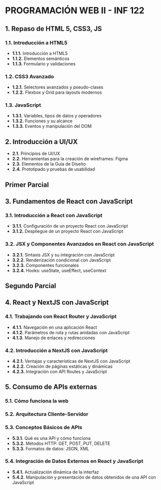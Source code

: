 # PROGRAMACIÓN WEB II - INF 122

## 1. Repaso de HTML 5, CSS3, JS

### 1.1. Introducción a HTML5

- **1.1.1.** Introducción a HTML5
- **1.1.2.** Elementos semánticos
- **1.1.3.** Formulario y validaciones

### 1.2. CSS3 Avanzado

- **1.2.1.** Selectores avanzados y pseudo-clases
- **1.2.2.** Flexbox y Grid para layouts modernos

### 1.3. JavaScript

- **1.3.1.** Variables, tipos de datos y operadores
- **1.3.2.** Funciones y su alcance
- **1.3.3.** Eventos y manipulación del DOM

## 2. Introducción a UI/UX

- **2.1.** Principios de UI/UX
- **2.2.** Herramientas para la creación de wireframes: Figma
- **2.3.** Elementos de la Guía de Diseño
- **2.4.** Prototipado y pruebas de usabilidad

## Primer Parcial

## 3. Fundamentos de React con JavaScript

### 3.1. Introducción a React con JavaScript

- **3.1.1.** Configuración de un proyecto React con JavaScript
- **3.1.2.** Despliegue de un proyecto React con JavaScript

### 3.2. JSX y Componentes Avanzados en React con JavaScript

- **3.2.1.** Sintaxis JSX y su integración con JavaScript
- **3.2.2.** Renderización condicional con JavaScript
- **3.2.3.** Componentes funcionales
- **3.2.4.** Hooks: useState, useEffect, useContext

## Segundo Parcial

## 4. React y NextJS con JavaScript

### 4.1. Trabajando con React Router y JavaScript

- **4.1.1.** Navegación en una aplicación React
- **4.1.2.** Parámetros de ruta y rutas anidadas con JavaScript
- **4.1.3.** Manejo de enlaces y redirecciones

### 4.2. Introducción a NextJS con JavaScript

- **4.2.1.** Ventajas y características de NextJS con JavaScript
- **4.2.2.** Creación de páginas estáticas y dinámicas
- **4.2.3.** Integración con API Routes y JavaScript

## 5. Consumo de APIs externas

### 5.1. Cómo funciona la web
### 5.2. Arquitectura Cliente-Servidor
### 5.3. Conceptos Básicos de APIs

- **5.3.1.** Qué es una API y cómo funciona
- **5.3.2.** Métodos HTTP: GET, POST, PUT, DELETE
- **5.3.3.** Formatos de datos: JSON, XML

### 5.4. Integración de Datos Externos en React y JavaScript

- **5.4.1.** Actualización dinámica de la interfaz
- **5.4.2.** Manipulación y presentación de datos obtenidos de una API con JavaScript
